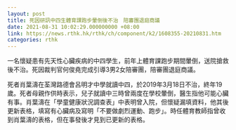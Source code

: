 ```yaml
---
layout: post
title: 死因研訊中四生體育課跑步暈倒後不治　陪審團退庭商議
date: 2021-08-31 10:02:29.000000000 +08:00
link: https://news.rthk.hk/rthk/ch/component/k2/1608355-20210831.htm
categories: rthk
---
```


一名懷疑患有先天性心臟疾病的中四學生，前年上體育課跑步期間暈倒，送院搶救後不治。死因裁判官何俊堯完成引導3男2女陪審團，陪審團退庭商議。

死者肖葉濤在荃灣路德會呂明才中學就讀中四，於2019年3月18日不治，終年19歲。死者母親作供時表示，兒子就讀中三時曾兩度在學校暈倒，醫生指他可能心臟有事。肖葉濤在「學童健康狀況調查表」中表明曾入院，但懷疑漏填資料，他其後更新表格，填寫有心臟病及寫明「不要做劇烈運動、跑步」。時任體育教師指曾收到肖葉濤的表格，但在事發後才見到已更新的表格。
